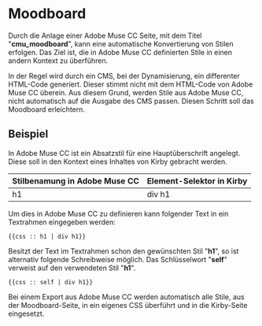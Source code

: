 # Moodboard

Durch die Anlage einer Adobe Muse CC Seite, mit dem Titel "**cmu_moodboard**", kann eine automatische Konvertierung von Stilen erfolgen. Das Ziel ist, die in Adobe Muse CC definierten Stile in einen andern Kontext zu überführen.

In der Regel wird durch ein CMS, bei der Dynamisierung, ein differenter HTML-Code generiert. Dieser stimmt nicht mit dem HTML-Code von Adobe Muse CC überein. Aus diesem Grund, werden Stile aus Adobe Muse CC, nicht automatisch auf die Ausgabe des CMS passen. Diesen Schritt soll das Moodboard erleichtern.

## Beispiel
In Adobe Muse CC ist ein Absatzstil für eine Hauptüberschrift angelegt. Diese soll in den Kontext eines Inhaltes von Kirby gebracht werden.

|Stilbenamung in Adobe Muse CC|Element-Selektor in Kirby|
|-|-|
|h1|div h1|

Um dies in Adobe Muse CC zu definieren kann folgender Text in ein Textrahmen eingegeben werden:

```
{{css :: h1 | div h1}}
```
Besitzt der Text im Textrahmen schon den gewünschten Stil "**h1**", so ist alternativ folgende Schreibweise möglich. Das Schlüsselwort "**self**" verweist auf den verwendeten Stil "**h1**".

```
{{css :: self | div h1}}
```

Bei einem Export aus Adobe Muse CC werden automatisch alle Stile, aus der Moodboard-Seite, in ein eigenes CSS überführt und in die Kirby-Seite eingesetzt.
